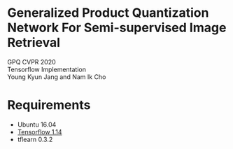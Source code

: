 # Generalized Product Quantization Network For Semi-supervised Image Retrieval
GPQ CVPR 2020  
Tensorflow Implementation  
Young Kyun Jang and Nam Ik Cho

# Requirements
- Ubuntu 16.04
- [Tensorflow 1.14](http://www.tensorflow.org/)
- tflearn 0.3.2
